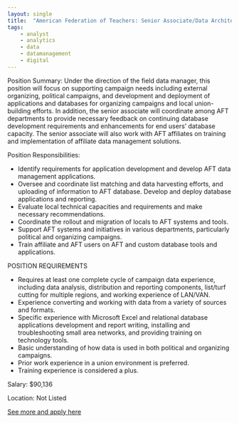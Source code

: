 ```yaml
---
layout: single
title:  "American Federation of Teachers: Senior Associate/Data Architect"
tags: 
    - analyst
    - analytics
    - data
    - datamanagement
    - digital
---
```


Position Summary: Under the direction of the field data manager, this position will focus on supporting campaign needs including external organizing, political campaigns, and development and deployment of applications and databases for organizing campaigns and local union-building efforts. In addition, the senior associate will coordinate among AFT departments to provide necessary feedback on continuing database development requirements and enhancements for end users’ database capacity. The senior associate will also work with AFT affiliates on training and implementation of affiliate data management solutions.

Position Responsibilities:

* Identify requirements for application development and develop AFT data management applications.
* Oversee and coordinate list matching and data harvesting efforts, and uploading of information to AFT database. Develop and deploy database applications and reporting.
* Evaluate local technical capacities and requirements and make necessary recommendations.
* Coordinate the rollout and migration of locals to AFT systems and tools.
* Support AFT systems and initiatives in various departments, particularly political and organizing campaigns.
* Train affiliate and AFT users on AFT and custom database tools and applications.
 
POSITION REQUIREMENTS	
* Requires at least one complete cycle of campaign data experience, including data analysis, distribution and reporting components, list/turf cutting for multiple regions, and working experience of LAN/VAN.
* Experience converting and working with data from a variety of sources and formats.
* Specific experience with Microsoft Excel and relational database applications development and report writing, installing and troubleshooting small area networks, and providing training on technology tools.
* Basic understanding of how data is used in both political and organizing campaigns.
* Prior work experience in a union environment is preferred.
* Training experience is considered a plus.

Salary: $90,136

Location: Not Listed


[See more and apply here](https://www.appone.com/MainInfoReq.asp?R_ID=3079401)
